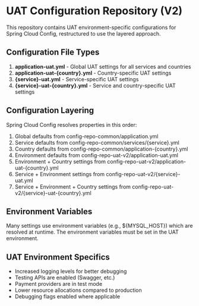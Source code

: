 # UAT Configuration Repository (V2)

This repository contains UAT environment-specific configurations for Spring Cloud Config, restructured to use the layered approach.

## Configuration File Types

1. **application-uat.yml** - Global UAT settings for all services and countries
2. **application-uat-{country}.yml** - Country-specific UAT settings
3. **{service}-uat.yml** - Service-specific UAT settings
4. **{service}-uat-{country}.yml** - Service and country-specific UAT settings

## Configuration Layering

Spring Cloud Config resolves properties in this order:
1. Global defaults from config-repo-common/application.yml
2. Service defaults from config-repo-common/services/{service}.yml
3. Country defaults from config-repo-common/application-{country}.yml
4. Environment defaults from config-repo-uat-v2/application-uat.yml
5. Environment + Country settings from config-repo-uat-v2/application-uat-{country}.yml
6. Service + Environment settings from config-repo-uat-v2/{service}-uat.yml
7. Service + Environment + Country settings from config-repo-uat-v2/{service}-uat-{country}.yml

## Environment Variables

Many settings use environment variables (e.g., ${MYSQL_HOST}) which are resolved at runtime. The environment variables must be set in the UAT environment.

## UAT Environment Specifics

- Increased logging levels for better debugging
- Testing APIs are enabled (Swagger, etc.)
- Payment providers are in test mode
- Lower resource allocations compared to production
- Debugging flags enabled where applicable